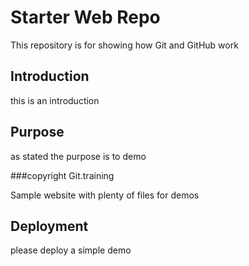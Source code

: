 # Starter Web Repo

This repository is for showing how Git and GitHub work

## Introduction
this is an introduction
## Purpose
as stated the purpose is to demo

###copyright
Git.training

Sample website with plenty of files for demos

## Deployment
please deploy
a simple demo